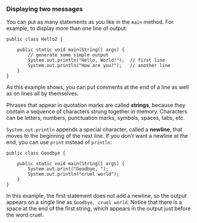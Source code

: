 ###  Displaying two messages


You can put as many statements as you like in the `main` method.
For example, to display more than one line of output:

```code
public class Hello2 {

    public static void main(String[] args) {
        // generate some simple output
        System.out.println("Hello, World!");  // first line
        System.out.println("How are you?");   // another line
    }
}
```

As this example shows, you can put comments at the end of a line as well as on lines all by themselves.


Phrases that appear in quotation marks are called **strings**, because they contain a sequence of characters strung together in memory.
Characters can be letters, numbers, punctuation marks, symbols, spaces, tabs, etc.


`System.out.println` appends a special character, called a **newline**, that moves to the beginning of the next line.
If you don't want a newline at the end, you can use `print` instead of `println`:


```code
public class Goodbye {

    public static void main(String[] args) {
        System.out.print("Goodbye, ");
        System.out.println("cruel world");
    }
}
```


In this example, the first statement does not add a newline, so the output appears on a single line as `Goodbye, cruel world`.
Notice that there is a space at the end of the first string, which appears in the output just before the word cruel.